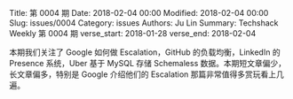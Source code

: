 Title: 第 0004 期
Date: 2018-02-04 00:00
Modified: 2018-02-04 00:00
Slug: issues/0004
Category: issues
Authors: Ju Lin
Summary: Techshack Weekly 第 0004 期
verse_start: 2018-01-28
verse_end: 2018-02-04

本期我们关注了 Google 如何做 Escalation，GitHub 的负载均衡，LinkedIn 的 Presence 系统，Uber 基于 MySQL 存储 Schemaless 数据。本期短文章偏少，长文章偏多，特别是 Google 介绍他们的 Escalation 那篇非常值得多赏玩看上几遍。
